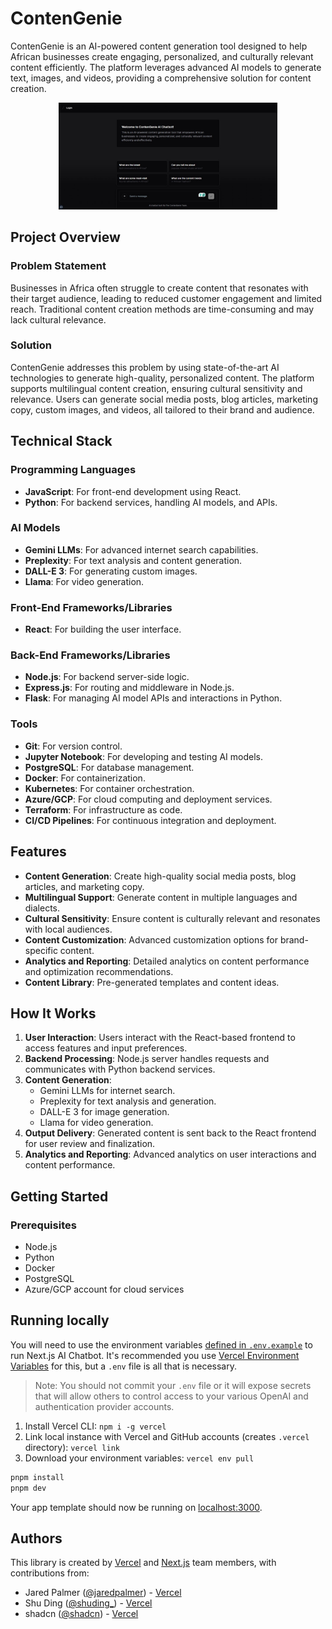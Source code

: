 # ContenGenie

ContenGenie is an AI-powered content generation tool designed to help African businesses create engaging, personalized, and culturally relevant content efficiently. The platform leverages advanced AI models to generate text, images, and videos, providing a comprehensive solution for content creation.

<p align="center">
  <img src="https://github.com/ismail-hamdach/ai-chatbot-ai-hackathon/blob/main/public/chatbot.jpeg" width="350" title="hover text">
<!--   <img src="https://github.com/ismail-hamdach/ai-chatbot-ai-hackathon/blob/main/public/chatbot.jpeg" width="350" alt="accessibility text"> -->
</p>

## Project Overview

### Problem Statement
Businesses in Africa often struggle to create content that resonates with their target audience, leading to reduced customer engagement and limited reach. Traditional content creation methods are time-consuming and may lack cultural relevance.

### Solution
ContenGenie addresses this problem by using state-of-the-art AI technologies to generate high-quality, personalized content. The platform supports multilingual content creation, ensuring cultural sensitivity and relevance. Users can generate social media posts, blog articles, marketing copy, custom images, and videos, all tailored to their brand and audience.

## Technical Stack

### Programming Languages
- **JavaScript**: For front-end development using React.
- **Python**: For backend services, handling AI models, and APIs.

### AI Models
- **Gemini LLMs**: For advanced internet search capabilities.
- **Preplexity**: For text analysis and content generation.
- **DALL-E 3**: For generating custom images.
- **Llama**: For video generation.

### Front-End Frameworks/Libraries
- **React**: For building the user interface.

### Back-End Frameworks/Libraries
- **Node.js**: For backend server-side logic.
- **Express.js**: For routing and middleware in Node.js.
- **Flask**: For managing AI model APIs and interactions in Python.

### Tools
- **Git**: For version control.
- **Jupyter Notebook**: For developing and testing AI models.
- **PostgreSQL**: For database management.
- **Docker**: For containerization.
- **Kubernetes**: For container orchestration.
- **Azure/GCP**: For cloud computing and deployment services.
- **Terraform**: For infrastructure as code.
- **CI/CD Pipelines**: For continuous integration and deployment.

## Features

- **Content Generation**: Create high-quality social media posts, blog articles, and marketing copy.
- **Multilingual Support**: Generate content in multiple languages and dialects.
- **Cultural Sensitivity**: Ensure content is culturally relevant and resonates with local audiences.
- **Content Customization**: Advanced customization options for brand-specific content.
- **Analytics and Reporting**: Detailed analytics on content performance and optimization recommendations.
- **Content Library**: Pre-generated templates and content ideas.

## How It Works

1. **User Interaction**: Users interact with the React-based frontend to access features and input preferences.
2. **Backend Processing**: Node.js server handles requests and communicates with Python backend services.
3. **Content Generation**:
   - Gemini LLMs for internet search.
   - Preplexity for text analysis and generation.
   - DALL-E 3 for image generation.
   - Llama for video generation.
4. **Output Delivery**: Generated content is sent back to the React frontend for user review and finalization.
5. **Analytics and Reporting**: Advanced analytics on user interactions and content performance.

## Getting Started

### Prerequisites

- Node.js
- Python
- Docker
- PostgreSQL
- Azure/GCP account for cloud services


## Running locally

You will need to use the environment variables [defined in `.env.example`](.env.example) to run Next.js AI Chatbot. It's recommended you use [Vercel Environment Variables](https://vercel.com/docs/projects/environment-variables) for this, but a `.env` file is all that is necessary.

> Note: You should not commit your `.env` file or it will expose secrets that will allow others to control access to your various OpenAI and authentication provider accounts.

1. Install Vercel CLI: `npm i -g vercel`
2. Link local instance with Vercel and GitHub accounts (creates `.vercel` directory): `vercel link`
3. Download your environment variables: `vercel env pull`

```bash
pnpm install
pnpm dev
```

Your app template should now be running on [localhost:3000](http://localhost:3000/).

## Authors

This library is created by [Vercel](https://vercel.com) and [Next.js](https://nextjs.org) team members, with contributions from:

- Jared Palmer ([@jaredpalmer](https://twitter.com/jaredpalmer)) - [Vercel](https://vercel.com)
- Shu Ding ([@shuding\_](https://twitter.com/shuding_)) - [Vercel](https://vercel.com)
- shadcn ([@shadcn](https://twitter.com/shadcn)) - [Vercel](https://vercel.com)
